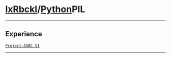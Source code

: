 # [lxRbckl](https://github.com/lxRbckl/lxRbckl/tree/main)/[Python](https://github.com/lxRbckl/lxRbckl/tree/main/Python)PIL

---

## Experience
[`Project-ASBC V1`](https://github.com/lxRbckl/Project-ASBC/blob/V1/README.md)

---
